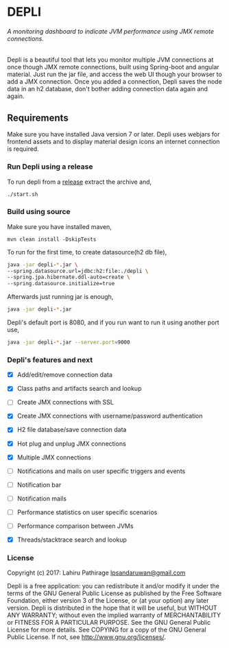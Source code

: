 # DEPLI

###### A monitoring dashboard to indicate JVM performance using JMX remote connections.

Depli is a beautiful tool that lets you monitor multiple JVM connections at once though JMX remote connections, built using Spring-boot and angular material.
Just run the jar file, and access the web UI though your browser to add a JMX connection.
Once you added a connection, Depli saves the node data in an h2 database, don't bother adding connection data again and again.


## Requirements
Make sure you have installed Java version 7 or later. Depli uses webjars for frontend assets and to display material design icons an internet connection is required.


### Run Depli using a release
To run depli from a [release](https://github.com/lpsandaruwan/depli/releases) extract the archive and,

```bash
./start.sh
```


### Build using source

Make sure you have installed maven,
```
mvn clean install -DskipTests
```

To run for the first time, to create datasource(h2 db file),
```bash
java -jar depli-*.jar \
--spring.datasource.url=jdbc:h2:file:./depli \
--spring.jpa.hibernate.ddl-auto=create \
--spring.datasource.initialize=true
```

Afterwards just running jar is enough,

```bash
java -jar depli-*.jar
```

Depli's default port is 8080, and if you run want to run it using another port use,
```bash
java -jar depli-*.jar --server.port=9000
```


### Depli's features and next
- [x] Add/edit/remove connection data
- [x] Class paths and artifacts search and lookup
- [ ] Create JMX connections with SSL
- [x] Create JMX connections with username/password authentication
- [x] H2 file database/save connection data
- [x] Hot plug and unplug JMX connections
- [x] Multiple JMX connections
- [ ] Notifications and mails on user specific triggers and events
- [ ] Notification bar
- [ ] Notification mails
- [ ] Performance statistics on user specific scenarios
- [ ] Performance comparison between JVMs
- [x] Threads/stacktrace search and lookup


### License

Copyright (c) 2017: Lahiru Pathirage <lpsandaruwan@gmail.com>

Depli is a free application: you can redistribute it and/or modify it under the terms of the GNU General Public License as published by the Free Software Foundation, either version 3 of the License, or (at your option) any later version.
Depli is distributed in the hope that it will be useful, but WITHOUT ANY WARRANTY; without even the implied warranty of MERCHANTABILITY or FITNESS FOR A PARTICULAR PURPOSE. See the GNU General Public License for more details.
See COPYING for a copy of the GNU General Public License.
If not, see http://www.gnu.org/licenses/.
